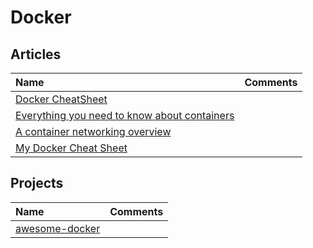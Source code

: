 # Docker

## Articles

Name | Comments
:------ |:--------:
[Docker CheatSheet](https://cheatsheet.dennyzhang.com/cheatsheet-docker-a4) |
[Everything you need to know about containers](https://medium.com/faun/everything-you-need-to-know-about-containers-7655badb4307) |
[A container networking overview](https://jvns.ca/blog/2016/12/22/container-networking) |
[My Docker Cheat Sheet](https://medium.com/statuscode/dockercheatsheet-9730ce03630d) |

## Projects

Name | Comments
:------ |:--------:
[awesome-docker](https://github.com/veggiemonk/awesome-docker) | 
